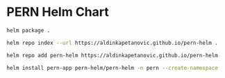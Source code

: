 # PERN Helm Chart

```sh
helm package .
```

```sh
helm repo index --url https://aldinkapetanovic.github.io/pern-helm .
```

```sh
helm repo add pern-helm https://aldinkapetanovic.github.io/pern-helm
```

```sh
helm install pern-app pern-helm/pern-helm -n pern --create-namespace
```